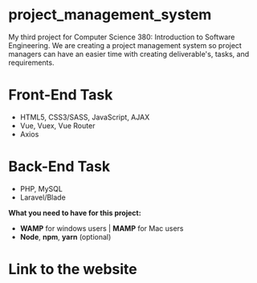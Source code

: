 # project_management_system
My third project for Computer Science 380: Introduction to Software Engineering. We are creating a project management system so project managers can have an easier time with creating deliverable's, tasks, and requirements. 
# Front-End Task
- HTML5, CSS3/SASS, JavaScript, AJAX
- Vue, Vuex, Vue Router
- Axios
# Back-End Task
- PHP, MySQL
- Laravel/Blade

**What you need to have for this project:** 
- **WAMP** for windows users | **MAMP** for Mac users
- **Node**, **npm**, **yarn** (optional)

# Link to the website
[link text itself]: https://pms-380.herokuapp.com/#/

